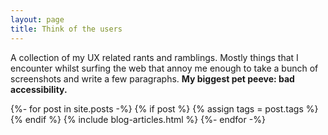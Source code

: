 ```yaml
---
layout: page
title: Think of the users
---
```


<div class="wrapper">
    <p>A collection of my UX related rants and ramblings. Mostly things that I encounter whilst surfing the web that annoy me enough to take a bunch of screenshots and write a few paragraphs. <strong>My biggest pet peeve: bad accessibility.</strong></p>
    <div class="flex-container just-even posts">
    {%- for post in site.posts -%} {% if post %} {% assign tags = post.tags %}{% endif %}
        {% include blog-articles.html %}
    {%- endfor -%}
    </div>
</div>

